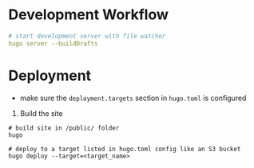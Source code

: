 # Development Workflow
```yaml
# start development server with file watcher
hugo server --buildDrafts
```

# Deployment
- make sure the `deployment.targets` section in `hugo.toml` is configured
1. Build the site
```
# build site in /public/ folder
hugo

# deploy to a target listed in hugo.toml config like an S3 bucket
hugo deploy --target=<target_name>
```